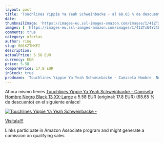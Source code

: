 ```yaml
---
layout: post
title: 'Touchlines Yippie Ya Yeah Schweinbacke - al 68.65 % de descuento'
date: 
thumbnailImage: 'https://images-eu.ssl-images-amazon.com/images/I/41ZTxU4YztL._SL200_.jpg'
images: [ 'https://images-eu.ssl-images-amazon.com/images/I/41ZTxU4YztL._SL200_.jpg' ]
comments: true
category: ofertas
author: ring
slug: B01KZTHKFI
description:
actualPrice: 5.58 EUR
currency: EUR
price: 5.58
comparePrice: 17.8 EUR
inStock: true
prodname: 'Touchlines Yippie Ya Yeah Schweinbacke - Camiseta Hombre  Negro  Black 13   XX-Large'
---
```


Ahora mismo tienes [Touchlines Yippie Ya Yeah Schweinbacke - Camiseta Hombre  Negro  Black 13   XX-Large](https://www.amazon.es/dp/B01KZTHKFI/?tag=tolees-21) a 5.58 EUR (original: 17.8 EUR) (68.65 %  de descuento) en el siguiente enlace!

[![Touchlines Yippie Ya Yeah Schweinbacke -](https://images-eu.ssl-images-amazon.com/images/I/41ZTxU4YztL._SL200_.jpg)](https://www.amazon.es/dp/B01KZTHKFI/?tag=tolees-21)

[Visítala!!!](https://www.amazon.es/dp/B01KZTHKFI/?tag=tolees-21)

Links participate in Amazon Associate program and might generate a comission on qualifying sales
